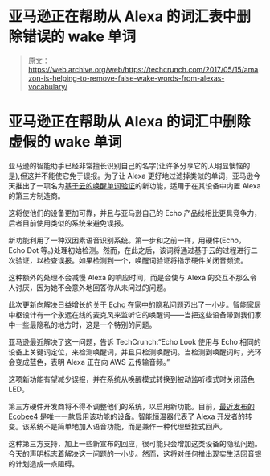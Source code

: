 # 亚马逊正在帮助从 Alexa 的词汇表中删除错误的 wake 单词 

> 原文：<https://web.archive.org/web/https://techcrunch.com/2017/05/15/amazon-is-helping-to-remove-false-wake-words-from-alexas-vocabulary/>

# 亚马逊正在帮助从 Alexa 的词汇中删除虚假的 wake 单词

亚马逊的智能助手已经非常擅长识别自己的名字(让许多分享它的人明显懊恼的是),但这并不能使它免于误报。为了让 Alexa 更好地过滤掉类似的单词，亚马逊今天推出了一项名为[基于云的唤醒单词验证](https://web.archive.org/web/20221024050613/https://developer.amazon.com/blogs/alexa/post/b136b3e7-0ba8-4589-aaf9-2a037fc4e9c9/cloud-based-wake-word-verification-improves-alexa-wake-word-accuracy-on-your-avs-products)的新功能，适用于在其设备中内置 Alexa 的第三方制造商。

这将使他们的设备更加可靠，并且与亚马逊自己的 Echo 产品线相比更具竞争力，后者目前使用类似的系统来避免误报。

新功能利用了一种双因素语音识别系统。第一步和之前一样，用硬件(Echo，Echo Dot 等。)处理初始检测。然而，在此之后，该词将通过基于云的过程进行二次验证，以检查误报。如果检测到一个，唤醒词验证将指示硬件关闭音频流。

这种额外的处理不会减慢 Alexa 的响应时间，而是会使与 Alexa 的交互不那么令人讨厌，因为她不会意外地回答你从未问过的问题。

此次更新向[解决日益增长的关于 Echo 在家中的隐私问题](https://web.archive.org/web/20221024050613/https://beta.techcrunch.com/2017/02/23/alexa-free-speech/)迈出了一小步。智能家居中枢设计有一个永远在线的麦克风来监听它的唤醒词——当把这些设备带到我们家中一些最隐私的地方时，这是一个特别的问题。

亚马逊最近解决了这一问题，告诉 TechCrunch:“Echo Look 使用与 Echo 相同的设备上关键词定位，来检测唤醒词，并且只检测唤醒词。当检测到唤醒词时，光环会变成蓝色，表明 Alexa 正在向 AWS 云传输音频。”

这项新功能有望减少误报，并在系统从唤醒模式转换到被动监听模式时关闭蓝色 LED。

第三方硬件开发商将不得不调整他们的系统，以启用新功能。目前，[最近发布的 Ecobee4](https://web.archive.org/web/20221024050613/https://beta.techcrunch.com/2017/05/03/ecobee-is-building-alexa-into-its-thermostats-and-light-switches/) 是唯一一款启用该功能的设备。智能恒温器代表了 Alexa 开发者的转变。该系统不是简单地加入语音功能，而是兼作一种代理壁挂式回声。

这种第三方支持，加上一些新宣布的回应，很可能只会增加这类设备的隐私问题。今天的声明标志着解决这一问题的一小步。然而，这将对任何推出[现实生活回音银](https://web.archive.org/web/20221024050613/https://beta.techcrunch.com/2017/05/13/snl-just-came-up-with-a-hilarious-version-of-alexa-designed-for-senior-citizens/)的计划造成一点阻碍。